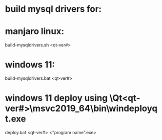 # build mysql drivers for:

# manjaro linux:
build-mysqldrivers.sh <qt-ver#>

# windows 11:
build-mysqldrivers.bat <qt-ver#>

# windows 11 deploy using \Qt\<qt-ver#>\msvc2019_64\bin\windeployqt.exe
deploy.bat <qt-ver#> <"program name".exe>
